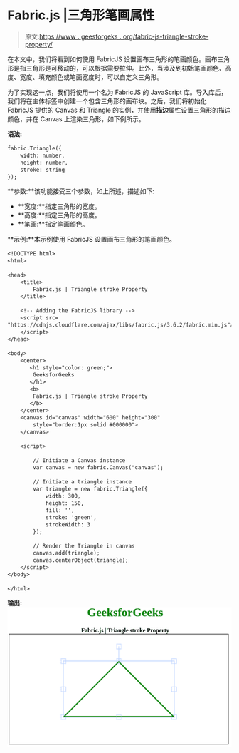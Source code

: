 # Fabric.js |三角形笔画属性

> 原文:[https://www . geesforgeks . org/fabric-js-triangle-stroke-property/](https://www.geeksforgeeks.org/fabric-js-triangle-stroke-property/)

在本文中，我们将看到如何使用 FabricJS 设置画布三角形的笔画颜色。画布三角形是指三角形是可移动的，可以根据需要拉伸。此外，当涉及到初始笔画颜色、高度、宽度、填充颜色或笔画宽度时，可以自定义三角形。

为了实现这一点，我们将使用一个名为 FabricJS 的 JavaScript 库。导入库后，我们将在主体标签中创建一个包含三角形的画布块。之后，我们将初始化 FabricJS 提供的 Canvas 和 Triangle 的实例，并使用**描边**属性设置三角形的描边颜色，并在 Canvas 上渲染三角形，如下例所示。

**语法:**

```
fabric.Triangle({
    width: number,
    height: number,
    stroke: string
});
```

**参数:**该功能接受三个参数，如上所述，描述如下:

*   **宽度:**指定三角形的宽度。
*   **高度:**指定三角形的高度。
*   **笔画:**指定笔画颜色。

**示例:**本示例使用 FabricJS 设置画布三角形的笔画颜色。

```
<!DOCTYPE html> 
<html> 

<head> 
    <title> 
        Fabric.js | Triangle stroke Property
    </title> 

    <!-- Adding the FabricJS library -->
    <script src= 
"https://cdnjs.cloudflare.com/ajax/libs/fabric.js/3.6.2/fabric.min.js"> 
    </script> 
</head> 

<body> 
    <center>
       <h1 style="color: green;">
        GeeksforGeeks
       </h1>
       <b>
        Fabric.js | Triangle stroke Property
       </b>
    </center>
    <canvas id="canvas" width="600" height="300"
        style="border:1px solid #000000"> 
    </canvas> 

    <script> 

        // Initiate a Canvas instance 
        var canvas = new fabric.Canvas("canvas"); 

        // Initiate a triangle instance 
        var triangle = new fabric.Triangle({
            width: 300,
            height: 150,
            fill: '',
            stroke: 'green',
            strokeWidth: 3
        });

        // Render the Triangle in canvas 
        canvas.add(triangle); 
        canvas.centerObject(triangle);
    </script> 
</body> 

</html>
```

**输出:**
![](img/d740437c5d281f4876bc60f0f2f469e5.png)
